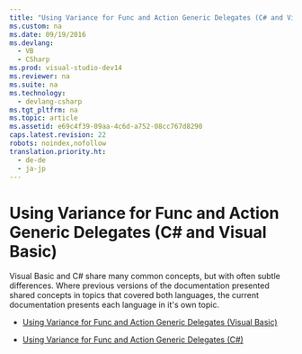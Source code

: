 ```yaml
---
title: "Using Variance for Func and Action Generic Delegates (C# and Visual Basic)"
ms.custom: na
ms.date: 09/19/2016
ms.devlang: 
  - VB
  - CSharp
ms.prod: visual-studio-dev14
ms.reviewer: na
ms.suite: na
ms.technology: 
  - devlang-csharp
ms.tgt_pltfrm: na
ms.topic: article
ms.assetid: e69c4f39-09aa-4c6d-a752-08cc767d8290
caps.latest.revision: 22
robots: noindex,nofollow
translation.priority.ht: 
  - de-de
  - ja-jp
---
```

# Using Variance for Func and Action Generic Delegates (C# and Visual Basic)
Visual Basic and C# share many common concepts, but with often subtle differences. Where previous versions of the documentation presented shared concepts in topics that covered both languages, the current documentation presents each language in it's own topic.  
  
-   [Using Variance for Func and Action Generic Delegates (Visual Basic)](../vs140/Using-Variance-for-Func-and-Action-Generic-Delegates--Visual-Basic-.md)  
  
-   [Using Variance for Func and Action Generic Delegates (C#)](../vs140/Using-Variance-for-Func-and-Action-Generic-Delegates--C#-.md)